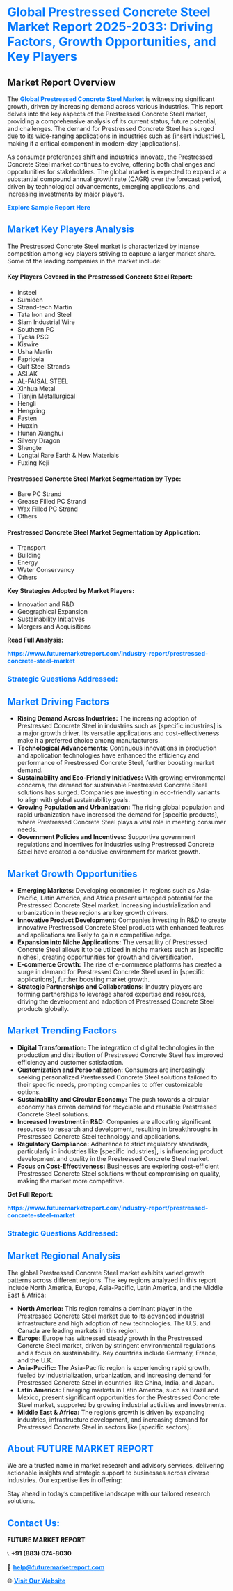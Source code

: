 <h1 style="color: #007BFF;">Global Prestressed Concrete Steel Market Report 2025-2033: Driving Factors, Growth Opportunities, and Key Players</h1>

<section id="overview">
<h2>Market Report Overview</h2>
<p>The <a href="https://www.futuremarketreport.com/industry-report/prestressed-concrete-steel-market" style="color: #007BFF; text-decoration: none;"><strong>Global Prestressed Concrete Steel Market</strong></a> is witnessing significant growth, driven by increasing demand across various industries. This report delves into the key aspects of the Prestressed Concrete Steel market, providing a comprehensive analysis of its current status, future potential, and challenges. The demand for Prestressed Concrete Steel has surged due to its wide-ranging applications in industries such as [insert industries], making it a critical component in modern-day [applications].</p>
<p>As consumer preferences shift and industries innovate, the Prestressed Concrete Steel market continues to evolve, offering both challenges and opportunities for stakeholders. The global market is expected to expand at a substantial compound annual growth rate (CAGR) over the forecast period, driven by technological advancements, emerging applications, and increasing investments by major players.</p>
</section>

<section id="overview">
<p><a href="https://www.futuremarketreport.com/request-sample/reportId=26944" style="color: #007BFF; text-decoration: none;"><strong>Explore Sample Report Here</strong></a></p>
</section>

<section id="key-players">
<h2 style="color: #007BFF;">Market Key Players Analysis</h2>
<p>The Prestressed Concrete Steel market is characterized by intense competition among key players striving to capture a larger market share. Some of the leading companies in the market include:</p>
<h4>Key Players Covered in the Prestressed Concrete Steel Report:</h4>
<ul><li>Insteel</li><li>Sumiden</li><li>Strand-tech Martin</li><li>Tata Iron and Steel</li><li>Siam Industrial Wire</li><li>Southern PC</li><li>Tycsa PSC</li><li>Kiswire</li><li>Usha Martin</li><li>Fapricela</li><li>Gulf Steel Strands</li><li>ASLAK</li><li>AL-FAISAL STEEL</li><li>Xinhua Metal</li><li>Tianjin Metallurgical</li><li>Hengli</li><li>Hengxing</li><li>Fasten</li><li>Huaxin</li><li>Hunan Xianghui</li><li>Silvery Dragon</li><li>Shengte</li><li>Longtai Rare Earth &amp; New Materials</li><li>Fuxing Keji</li></ul>
<h4>Prestressed Concrete Steel Market Segmentation by Type:</h4>
<ul><li>Bare PC Strand</li><li>Grease Filled PC Strand</li><li>Wax Filled PC Strand</li><li>Others</li></ul>

<h4>Prestressed Concrete Steel Market Segmentation by Application:</h4>
<ul><li>Transport</li><li>Building</li><li>Energy</li><li>Water Conservancy</li><li>Others</li></ul>
<p><strong>Key Strategies Adopted by Market Players:</strong></p>
<ul>
<li>Innovation and R&D</li>
<li>Geographical Expansion</li>
<li>Sustainability Initiatives</li>
<li>Mergers and Acquisitions</li>
</ul>
</section>

<section>
<p><strong>Read Full Analysis: </strong></p><a href="https://www.futuremarketreport.com/industry-report/prestressed-concrete-steel-market" style="color: #007BFF; text-decoration: none;"><strong>https://www.futuremarketreport.com/industry-report/prestressed-concrete-steel-market</strong></a>
<h3 style="color: #007BFF;">Strategic Questions Addressed:</h3>
</section>

<section id="driving-factors">
<h2 style="color: #007BFF;">Market Driving Factors</h2>
<ul>
<li><strong>Rising Demand Across Industries:</strong> The increasing adoption of Prestressed Concrete Steel in industries such as [specific industries] is a major growth driver. Its versatile applications and cost-effectiveness make it a preferred choice among manufacturers.</li>
<li><strong>Technological Advancements:</strong> Continuous innovations in production and application technologies have enhanced the efficiency and performance of Prestressed Concrete Steel, further boosting market demand.</li>
<li><strong>Sustainability and Eco-Friendly Initiatives:</strong> With growing environmental concerns, the demand for sustainable Prestressed Concrete Steel solutions has surged. Companies are investing in eco-friendly variants to align with global sustainability goals.</li>
<li><strong>Growing Population and Urbanization:</strong> The rising global population and rapid urbanization have increased the demand for [specific products], where Prestressed Concrete Steel plays a vital role in meeting consumer needs.</li>
<li><strong>Government Policies and Incentives:</strong> Supportive government regulations and incentives for industries using Prestressed Concrete Steel have created a conducive environment for market growth.</li>
</ul>
</section>

<section id="growth-opportunities">
<h2 style="color: #007BFF;">Market Growth Opportunities</h2>
<ul>
<li><strong>Emerging Markets:</strong> Developing economies in regions such as Asia-Pacific, Latin America, and Africa present untapped potential for the Prestressed Concrete Steel market. Increasing industrialization and urbanization in these regions are key growth drivers.</li>
<li><strong>Innovative Product Development:</strong> Companies investing in R&D to create innovative Prestressed Concrete Steel products with enhanced features and applications are likely to gain a competitive edge.</li>
<li><strong>Expansion into Niche Applications:</strong> The versatility of Prestressed Concrete Steel allows it to be utilized in niche markets such as [specific niches], creating opportunities for growth and diversification.</li>
<li><strong>E-commerce Growth:</strong> The rise of e-commerce platforms has created a surge in demand for Prestressed Concrete Steel used in [specific applications], further boosting market growth.</li>
<li><strong>Strategic Partnerships and Collaborations:</strong> Industry players are forming partnerships to leverage shared expertise and resources, driving the development and adoption of Prestressed Concrete Steel products globally.</li>
</ul>
</section>

<section id="trending-factors">
<h2 style="color: #007BFF;">Market Trending Factors</h2>
<ul>
<li><strong>Digital Transformation:</strong> The integration of digital technologies in the production and distribution of Prestressed Concrete Steel has improved efficiency and customer satisfaction.</li>
<li><strong>Customization and Personalization:</strong> Consumers are increasingly seeking personalized Prestressed Concrete Steel solutions tailored to their specific needs, prompting companies to offer customizable options.</li>
<li><strong>Sustainability and Circular Economy:</strong> The push towards a circular economy has driven demand for recyclable and reusable Prestressed Concrete Steel solutions.</li>
<li><strong>Increased Investment in R&D:</strong> Companies are allocating significant resources to research and development, resulting in breakthroughs in Prestressed Concrete Steel technology and applications.</li>
<li><strong>Regulatory Compliance:</strong> Adherence to strict regulatory standards, particularly in industries like [specific industries], is influencing product development and quality in the Prestressed Concrete Steel market.</li>
<li><strong>Focus on Cost-Effectiveness:</strong> Businesses are exploring cost-efficient Prestressed Concrete Steel solutions without compromising on quality, making the market more competitive.</li>
</ul>
</section>

<section>
<p><strong>Get Full Report: </strong></p><a href="https://www.futuremarketreport.com/industry-report/prestressed-concrete-steel-market" style="color: #007BFF; text-decoration: none;"><strong>https://www.futuremarketreport.com/industry-report/prestressed-concrete-steel-market</strong></a>
<h3 style="color: #007BFF;">Strategic Questions Addressed:</h3>
</section>


<section id="regional-analysis">
<h2 style="color: #007BFF;">Market Regional Analysis</h2>
<p>The global Prestressed Concrete Steel market exhibits varied growth patterns across different regions. The key regions analyzed in this report include North America, Europe, Asia-Pacific, Latin America, and the Middle East & Africa:</p>
<ul>
<li><strong>North America:</strong> This region remains a dominant player in the Prestressed Concrete Steel market due to its advanced industrial infrastructure and high adoption of new technologies. The U.S. and Canada are leading markets in this region.</li>
<li><strong>Europe:</strong> Europe has witnessed steady growth in the Prestressed Concrete Steel market, driven by stringent environmental regulations and a focus on sustainability. Key countries include Germany, France, and the U.K.</li>
<li><strong>Asia-Pacific:</strong> The Asia-Pacific region is experiencing rapid growth, fueled by industrialization, urbanization, and increasing demand for Prestressed Concrete Steel in countries like China, India, and Japan.</li>
<li><strong>Latin America:</strong> Emerging markets in Latin America, such as Brazil and Mexico, present significant opportunities for the Prestressed Concrete Steel market, supported by growing industrial activities and investments.</li>
<li><strong>Middle East & Africa:</strong> The region’s growth is driven by expanding industries, infrastructure development, and increasing demand for Prestressed Concrete Steel in sectors like [specific sectors].</li>
</ul>
</section>

<footer>
<h2 style="color: #007BFF;">About FUTURE MARKET REPORT</h2>
<p>We are a trusted name in market research and advisory services, delivering actionable insights and strategic support to businesses across diverse industries. Our expertise lies in offering:</p>

<p>Stay ahead in today’s competitive landscape with our tailored research solutions.</p>

<h2 style="color: #007BFF;">Contact Us:</h2>
<p><strong>FUTURE MARKET REPORT</strong></p>
<p>📞 <strong>+91 (883) 074-8030</strong></p>
<p>📧 <strong><a href="mailto:help@futuremarketreport.com" style="color: #007BFF;">help@futuremarketreport.com</a></strong></p>
<p>🌐 <strong><a href="https://www.futuremarketreport.com/" style="color: #007BFF;">Visit Our Website</a></strong></p>
</footer>